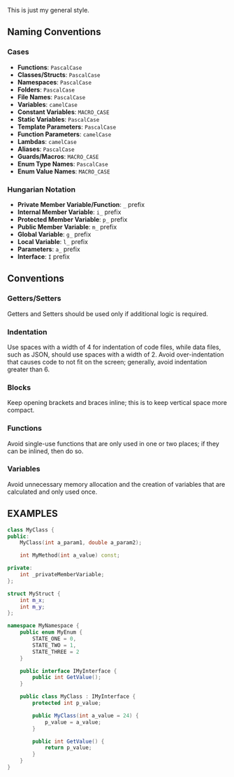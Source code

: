 This is just my general style.

## Naming Conventions

### Cases
- **Functions**: `PascalCase`
- **Classes/Structs**: `PascalCase`
- **Namespaces**: `PascalCase`
- **Folders**: `PascalCase`
- **File Names**: `PascalCase`
- **Variables**: `camelCase`
- **Constant Variables**: `MACRO_CASE`
- **Static Variables**: `PascalCase`
- **Template Parameters**: `PascalCase`
- **Function Parameters**: `camelCase`
- **Lambdas**: `camelCase`
- **Aliases**: `PascalCase`
- **Guards/Macros**: `MACRO_CASE`
- **Enum Type Names**: `PascalCase`
- **Enum Value Names**: `MACRO_CASE`

### Hungarian Notation
- **Private Member Variable/Function**: `_` prefix
- **Internal Member Variable**: `i_` prefix
- **Protected Member Variable**: `p_` prefix
- **Public Member Variable**: `m_` prefix
- **Global Variable**: `g_` prefix
- **Local Variable**: `l_` prefix
- **Parameters**: `a_` prefix 
- **Interface**: `I` prefix 

## Conventions

### Getters/Setters
Getters and Setters should be used only if additional logic is required.

### Indentation
Use spaces with a width of 4 for indentation of code files, while data files, such as JSON, should use spaces with a width of 2. 
Avoid over-indentation that causes code to not fit on the screen; generally, avoid indentation greater than 6.

### Blocks
Keep opening brackets and braces inline; this is to keep vertical space more compact.

### Functions
Avoid single-use functions that are only used in one or two places; if they can be inlined, then do so.

### Variables
Avoid unnecessary memory allocation and the creation of variables that are calculated and only used once.

## EXAMPLES

```cpp
class MyClass {
public:
    MyClass(int a_param1, double a_param2);

    int MyMethod(int a_value) const;

private:
    int _privateMemberVariable;
};

struct MyStruct {
    int m_x;
    int m_y;
};
```

```csharp
namespace MyNamespace {
    public enum MyEnum {
        STATE_ONE = 0,
        STATE_TWO = 1,
        STATE_THREE = 2
    }

    public interface IMyInterface {
        public int GetValue();
    }

    public class MyClass : IMyInterface {
        protected int p_value;

        public MyClass(int a_value = 24) {
            p_value = a_value;
        }

        public int GetValue() {
            return p_value;
        }
    }
}
```

